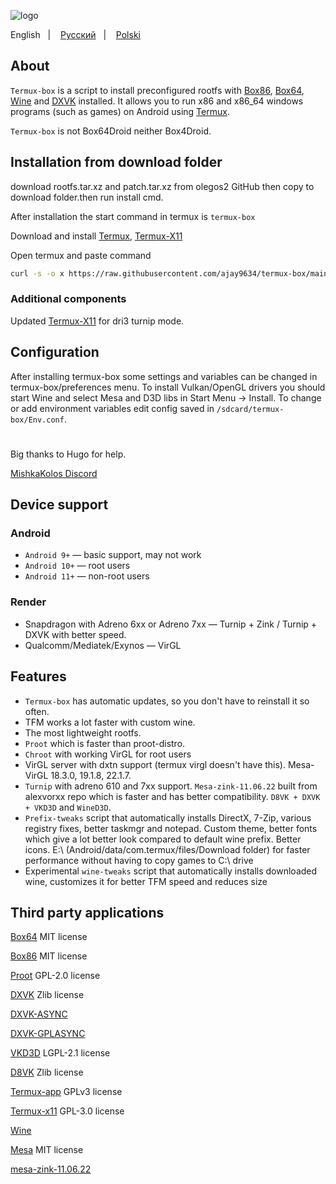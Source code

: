 ![logo](icon/logo.png "logo")

English
&nbsp;&nbsp;| &nbsp;&nbsp;
<a href="https://github.com/olegos2/termux-box/blob/main/README-ru.md">Русский</a>
&nbsp;&nbsp;| &nbsp;&nbsp;
<a href="https://github.com/olegos2/termux-box/blob/main/README-pl.md">Polski</a>

## About

`Termux-box` is a script to install preconfigured rootfs with [Box86](https://github.com/ptitSeb/box86), [Box64](https://github.com/ptitSeb/box64), [Wine](https://www.winehq.org/) and [DXVK](https://github.com/doitsujin/dxvk) installed. It allows you to run x86 and x86_64 windows programs (such as games) on Android using [Termux](https://github.com/termux/termux-app).

`Termux-box` is not Box64Droid neither Box4Droid.

## Installation from download folder
download rootfs.tar.xz and patch.tar.xz from olegos2 GitHub then copy to download folder.then run install cmd.

After installation the start command in termux is `termux-box`

Download and install
[Termux](https://f-droid.org/repo/com.termux_118.apk),
[Termux-X11](https://raw.githubusercontent.com/olegos2/termux-box/main/components/termux-x11-arm64-v8a-debug.apk)

Open termux and paste command

```bash
curl -s -o x https://raw.githubusercontent.com/ajay9634/termux-box/main/install && chmod +x x && ./x
```

### Additional components
Updated
[Termux-X11](https://raw.githubusercontent.com/olegos2/termux-box/main/components/termux-x11-arm64-v8a-debug-latest.apk)
for dri3 turnip mode.
##

## Configuration
After installing termux-box some settings and variables can be changed in termux-box/preferences menu.
To install Vulkan/OpenGL drivers you should start Wine and select Mesa and D3D libs in Start Menu -> Install.
To change or add environment variables edit config saved in `/sdcard/termux-box/Env.conf`.

#
Big thanks to Hugo for help.

[MishkaKolos Discord](https://discord.gg/ZAQnZzbCXq)

## Device support
### Android
* `Android 9+` — basic support, may not work
* `Android 10+` — root users
* `Android 11+` — non-root users
### Render
* Snapdragon with Adreno 6xx or Adreno 7xx — Turnip + Zink / Turnip + DXVK with better speed.
* Qualcomm/Mediatek/Exynos — VirGL

## Features
* `Termux-box` has automatic updates, so you don't have to reinstall it so often.
* TFM works a lot faster with custom wine.
* The most lightweight rootfs.
* `Proot` which is faster than proot-distro.
* `Chroot` with working VirGL for root users
* VirGL server with dxtn support (termux virgl doesn't have this). Mesa-VirGL 18.3.0, 19.1.8, 22.1.7.
* `Turnip` with adreno 610 and 7xx support. `Mesa-zink-11.06.22` built from alexvorxx repo which is faster and has better compatibility. `D8VK + DXVK + VKD3D` and `WineD3D`.
* `Prefix-tweaks` script that automatically installs DirectX, 7-Zip, various registry fixes, better taskmgr and notepad. Custom theme, better fonts which give a lot better look compared to default wine prefix. Better icons. E:\ (Android/data/com.termux/files/Download folder) for faster performance without having to copy games to C:\ drive
* Experimental `wine-tweaks` script that automatically installs downloaded wine, customizes it for better TFM speed and reduces size

## Third party applications

[Box64](https://github.com/ptitSeb/box64) MIT license

[Box86](https://github.com/ptitSeb/box86) MIT license

[Proot](https://github.com/termux/proot) GPL-2.0 license

[DXVK](https://github.com/doitsujin/dxvk) Zlib license

[DXVK-ASYNC](https://github.com/Sporif/dxvk-async)

[DXVK-GPLASYNC](https://gitlab.com/Ph42oN/dxvk-gplasync)

[VKD3D](https://github.com/lutris/vkd3d) LGPL-2.1 license

[D8VK](https://github.com/AlpyneDreams/d8vk) Zlib license

[Termux-app](https://github.com/termux/termux-app) GPLv3 license

[Termux-x11](https://github.com/termux/termux-x11) GPL-3.0 license

[Wine](https://wiki.winehq.org/Licensing)

[Mesa](https://docs.mesa3d.org/license.html) MIT license

[mesa-zink-11.06.22](https://github.com/alexvorxx/mesa-zink-11.06.22)
